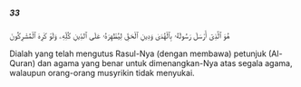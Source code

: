 ##### 33

<span class="ayah">هُوَ ٱلَّذِىٓ أَرْسَلَ رَسُولَهُۥ بِٱلْهُدَىٰ وَدِينِ ٱلْحَقِّ لِيُظْهِرَهُۥ عَلَى ٱلدِّينِ كُلِّهِۦ وَلَوْ كَرِهَ ٱلْمُشْرِكُونَ</span>

<span class="ayah_translation">Dialah yang telah mengutus Rasul-Nya (dengan membawa) petunjuk (Al-Quran) dan agama yang benar untuk dimenangkan-Nya atas segala agama, walaupun orang-orang musyrikin tidak menyukai.</span>
